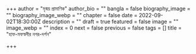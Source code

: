 +++
author = "মৃন্ময় প্রামাণিক"
author_bio = ""
bangla = false
biography_image = ""
biography_image_webp = ""
chapter = false
date = 2022-09-02T18:30:00Z
description = ""
draft = true
featured = false
image = ""
image_webp = ""
index = 0
next = false
previous = false
tags = []
title = "হাফ-মফস্বলীর নগর-দর্শন"

+++
